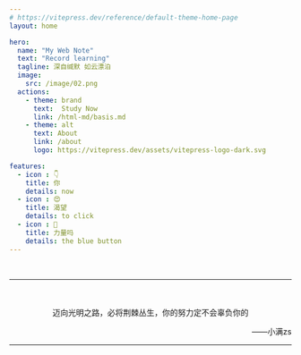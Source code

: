 ```yaml
---
# https://vitepress.dev/reference/default-theme-home-page
layout: home

hero:
  name: "My Web Note"
  text: "Record learning"
  tagline: 深自缄默 如云漂泊
  image:
    src: /image/02.png
  actions:
    - theme: brand
      text:  Study Now
      link: /html-md/basis.md
    - theme: alt
      text: About 
      link: /about
      logo: https://vitepress.dev/assets/vitepress-logo-dark.svg

features:
  - icon : 👇
    title: 你
    details: now
  - icon : 😍
    title: 渴望
    details: to click
  - icon : 💪
    title: 力量吗
    details: the blue button
---
```


<br>

---
<br>
<br>

<center>迈向光明之路，必将荆棘丛生，你的努力定不会辜负你的</center>
<p align="right">——<a href="https://github.com/message163" _target="_blank" style="text-decoration: none;">小满zs</a></p>

---